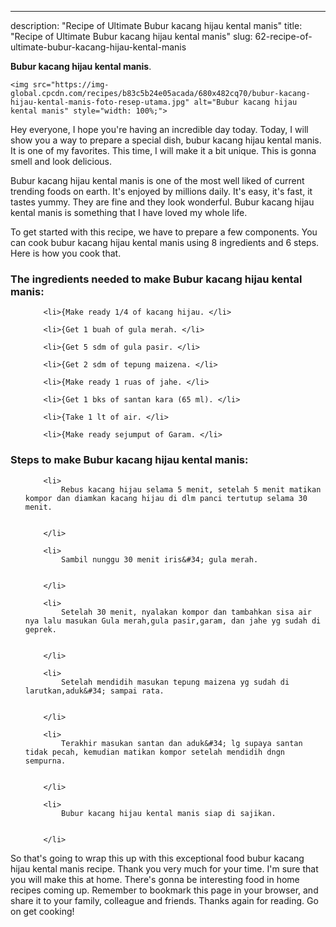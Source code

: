 ---
description: "Recipe of Ultimate Bubur kacang hijau kental manis"
title: "Recipe of Ultimate Bubur kacang hijau kental manis"
slug: 62-recipe-of-ultimate-bubur-kacang-hijau-kental-manis

<p>
	<strong>Bubur kacang hijau kental manis</strong>. 
	
</p>
<p>
	
	<img src="https://img-global.cpcdn.com/recipes/b83c5b24e05acada/680x482cq70/bubur-kacang-hijau-kental-manis-foto-resep-utama.jpg" alt="Bubur kacang hijau kental manis" style="width: 100%;">
	
	
</p>
<p>
	Hey everyone, I hope you're having an incredible day today. Today, I will show you a way to prepare a special dish, bubur kacang hijau kental manis. It is one of my favorites. This time, I will make it a bit unique. This is gonna smell and look delicious.
</p>
	
<p>
	Bubur kacang hijau kental manis is one of the most well liked of current trending foods on earth. It's enjoyed by millions daily. It's easy, it's fast, it tastes yummy. They are fine and they look wonderful. Bubur kacang hijau kental manis is something that I have loved my whole life.
</p>
<p>
	
</p>

<p>
To get started with this recipe, we have to prepare a few components. You can cook bubur kacang hijau kental manis using 8 ingredients and 6 steps. Here is how you cook that.
</p>

<h3>The ingredients needed to make Bubur kacang hijau kental manis:</h3>

<ol>
	
		<li>{Make ready 1/4 of kacang hijau. </li>
	
		<li>{Get 1 buah of gula merah. </li>
	
		<li>{Get 5 sdm of gula pasir. </li>
	
		<li>{Get 2 sdm of tepung maizena. </li>
	
		<li>{Make ready 1 ruas of jahe. </li>
	
		<li>{Get 1 bks of santan kara (65 ml). </li>
	
		<li>{Take 1 lt of air. </li>
	
		<li>{Make ready sejumput of Garam. </li>
	
</ol>
<p>
	
</p>

<h3>Steps to make Bubur kacang hijau kental manis:</h3>

<ol>
	
		<li>
			Rebus kacang hijau selama 5 menit, setelah 5 menit matikan kompor dan diamkan kacang hijau di dlm panci tertutup selama 30 menit.
			
			
		</li>
	
		<li>
			Sambil nunggu 30 menit iris&#34; gula merah.
			
			
		</li>
	
		<li>
			Setelah 30 menit, nyalakan kompor dan tambahkan sisa air nya lalu masukan Gula merah,gula pasir,garam, dan jahe yg sudah di geprek.
			
			
		</li>
	
		<li>
			Setelah mendidih masukan tepung maizena yg sudah di larutkan,aduk&#34; sampai rata.
			
			
		</li>
	
		<li>
			Terakhir masukan santan dan aduk&#34; lg supaya santan tidak pecah, kemudian matikan kompor setelah mendidih dngn sempurna.
			
			
		</li>
	
		<li>
			Bubur kacang hijau kental manis siap di sajikan.
			
			
		</li>
	
</ol>

<p>
	
</p>

<p>
	So that's going to wrap this up with this exceptional food bubur kacang hijau kental manis recipe. Thank you very much for your time. I'm sure that you will make this at home. There's gonna be interesting food in home recipes coming up. Remember to bookmark this page in your browser, and share it to your family, colleague and friends. Thanks again for reading. Go on get cooking!
</p>

